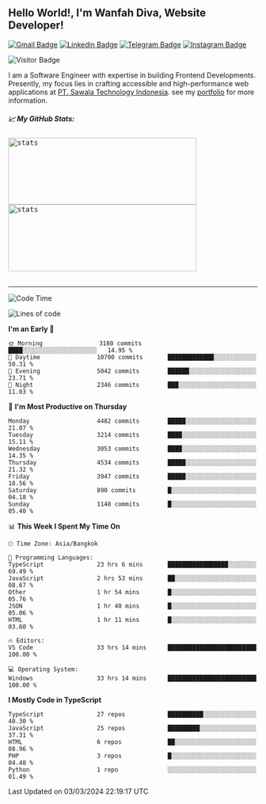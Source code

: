 ## Hello World!, I'm Wanfah Diva, Website Developer!

[![Gmail Badge](https://img.shields.io/badge/-Gmail-white?style=plastic&logo=Gmail&link=mailto:aditputrafirmansyah@gmail.com)](mailto:wanfahdivaa@gmail.com)
[![Linkedin Badge](https://img.shields.io/badge/-LinkedIn-blue?style=plastic&logo=Linkedin&link=https://www.linkedin.com/in/aditputrafirmansyah/)](https://www.linkedin.com/in/wanfahdiva/)
[![Telegram Badge](https://img.shields.io/badge/-Telegram-blue?style=plastic&logo=telegram&link=https://t.me/Adithya_13)](https://t.me/wanfahdiva)
[![Instagram Badge](https://img.shields.io/badge/-Instagram-white?style=plastic&logo=instagram&link=https://www.instagram.com/adithya_firmansyahputra/)](https://www.instagram.com/wnfhdva/)

![Visitor Badge](https://visitor-badge.laobi.icu/badge?page_id=wanfahdiva.wanfahdiva)

<p>
I am a Software Engineer with expertise in building Frontend Developments.
Presently, my focus lies in crafting accessible and high-performance web applications at  <a href="https://sawala/tech" target="_blank">PT. Sawala Technology Indonesia</a>. see my <a href="https://wanfahdiva.me" target="_blank">portfolio</a> for more information.
</p>

<h5 align="left">
  
📈 **My GitHub Stats:**

</h5>

<div align="left">
<kbd>
    <img height="135em" width="380em" alt="stats" src="https://github-readme-streak-stats.herokuapp.com?user=wanfahdiva&theme=tokyonight_duo&hide_border=true&dates=27DDC9" />
</kbd>
<kbd>
    <img height="135em" width="380em" alt="stats" src="https://github-readme-activity-graph.vercel.app/graph?username=wanfahdiva&theme=react&hide_title=true"></kbd>
</div>

<br />

---

<!--START_SECTION:waka-->
![Code Time](http://img.shields.io/badge/Code%20Time-373%20hrs%2026%20mins-blue)

![Lines of code](https://img.shields.io/badge/From%20Hello%20World%20I%27ve%20Written-17.4%20million%20lines%20of%20code-blue)

**I'm an Early 🐤** 

```text
🌞 Morning                3180 commits        ████░░░░░░░░░░░░░░░░░░░░░   14.95 % 
🌆 Daytime                10700 commits       █████████████░░░░░░░░░░░░   50.31 % 
🌃 Evening                5042 commits        ██████░░░░░░░░░░░░░░░░░░░   23.71 % 
🌙 Night                  2346 commits        ███░░░░░░░░░░░░░░░░░░░░░░   11.03 % 
```
📅 **I'm Most Productive on Thursday** 

```text
Monday                   4482 commits        █████░░░░░░░░░░░░░░░░░░░░   21.07 % 
Tuesday                  3214 commits        ████░░░░░░░░░░░░░░░░░░░░░   15.11 % 
Wednesday                3053 commits        ████░░░░░░░░░░░░░░░░░░░░░   14.35 % 
Thursday                 4534 commits        █████░░░░░░░░░░░░░░░░░░░░   21.32 % 
Friday                   3947 commits        █████░░░░░░░░░░░░░░░░░░░░   18.56 % 
Saturday                 890 commits         █░░░░░░░░░░░░░░░░░░░░░░░░   04.18 % 
Sunday                   1148 commits        █░░░░░░░░░░░░░░░░░░░░░░░░   05.40 % 
```


📊 **This Week I Spent My Time On** 

```text
🕑︎ Time Zone: Asia/Bangkok

💬 Programming Languages: 
TypeScript               23 hrs 6 mins       █████████████████░░░░░░░░   69.49 % 
JavaScript               2 hrs 53 mins       ██░░░░░░░░░░░░░░░░░░░░░░░   08.67 % 
Other                    1 hr 54 mins        █░░░░░░░░░░░░░░░░░░░░░░░░   05.76 % 
JSON                     1 hr 40 mins        █░░░░░░░░░░░░░░░░░░░░░░░░   05.06 % 
HTML                     1 hr 11 mins        █░░░░░░░░░░░░░░░░░░░░░░░░   03.60 % 

🔥 Editors: 
VS Code                  33 hrs 14 mins      █████████████████████████   100.00 % 

💻 Operating System: 
Windows                  33 hrs 14 mins      █████████████████████████   100.00 % 
```

**I Mostly Code in TypeScript** 

```text
TypeScript               27 repos            ██████████░░░░░░░░░░░░░░░   40.30 % 
JavaScript               25 repos            █████████░░░░░░░░░░░░░░░░   37.31 % 
HTML                     6 repos             ██░░░░░░░░░░░░░░░░░░░░░░░   08.96 % 
PHP                      3 repos             █░░░░░░░░░░░░░░░░░░░░░░░░   04.48 % 
Python                   1 repo              ░░░░░░░░░░░░░░░░░░░░░░░░░   01.49 % 
```




 Last Updated on 03/03/2024 22:19:17 UTC
<!--END_SECTION:waka-->
